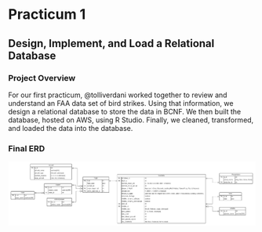 # Practicum 1
## Design, Implement, and Load a Relational Database

### Project Overview
For our first practicum, @tolliverdani worked together to review and understand an FAA data set of bird strikes. Using that information, we design a relational database to store the data in BCNF. We then built the database, hosted on AWS, using R Studio. Finally, we cleaned, transformed, and loaded the data into the database.

### Final ERD
![ERD](./final_submission_files/ERD.png)

